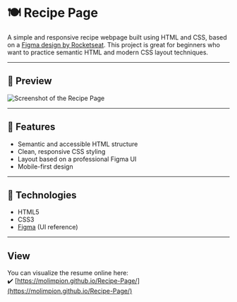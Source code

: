 # 🍽️ Recipe Page

A simple and responsive recipe webpage built using HTML and CSS, based on a [Figma design by Rocketseat](https://www.figma.com/community/file/1360315130061454535/pagina-de-receita). This project is great for beginners who want to practice semantic HTML and modern CSS layout techniques.

---

## 📸 Preview

![Screenshot of the Recipe Page](https://via.placeholder.com/800x400.png?text=Recipe+Page+Preview)

---

## 🚀 Features

- Semantic and accessible HTML structure  
- Clean, responsive CSS styling  
- Layout based on a professional Figma UI  
- Mobile-first design  

---

## 🔧 Technologies

- HTML5  
- CSS3  
- [Figma](https://www.figma.com/community/file/1360315130061454535/pagina-de-receita) (UI reference)  

---

## View
You can visualize the resume online here:  
✔️ [https://molimpion.github.io/Recipe-Page/](https://molimpion.github.io/Recipe-Page/)
